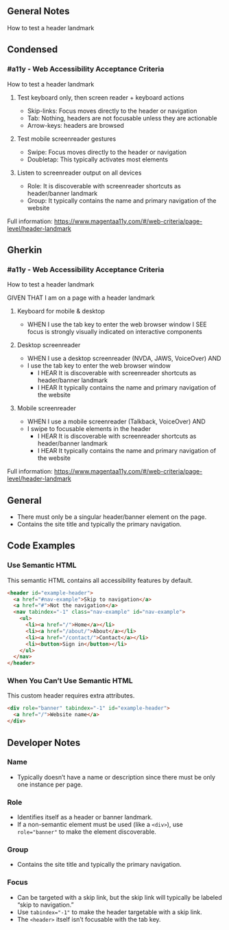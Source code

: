 ## General Notes

How to test a header landmark

## Condensed

### #a11y - Web Accessibility Acceptance Criteria

How to test a header landmark

1. Test keyboard only, then screen reader + keyboard actions
   - Skip-links: Focus moves directly to the header or navigation
   - Tab: Nothing, headers are not focusable unless they are actionable
   - Arrow-keys: headers are browsed

2. Test mobile screenreader gestures
   - Swipe: Focus moves directly to the header or navigation
   - Doubletap: This typically activates most elements

3. Listen to screenreader output on all devices
   - Role: It is discoverable with screenreader shortcuts as header/banner landmark
   - Group: It typically contains the name and primary navigation of the website

Full information: https://www.magentaa11y.com/#/web-criteria/page-level/header-landmark

## Gherkin

### #a11y - Web Accessibility Acceptance Criteria

How to test a header landmark

GIVEN THAT I am on a page with a header landmark

1. Keyboard for mobile & desktop
   - WHEN I use the tab key to enter the web browser window I SEE focus is strongly visually indicated on interactive components

2. Desktop screenreader
    - WHEN I use a desktop screenreader (NVDA, JAWS, VoiceOver) AND
    - I use the tab key to enter the web browser window
       - I HEAR It is discoverable with screenreader shortcuts as header/banner landmark
       - I HEAR It typically contains the name and primary navigation of the website
3. Mobile screenreader
    - WHEN I use a mobile screenreader (Talkback, VoiceOver) AND
    - I swipe to focusable elements in the header
       - I HEAR It is discoverable with screenreader shortcuts as header/banner landmark
       - I HEAR It typically contains the name and primary navigation of the website

Full information: https://www.magentaa11y.com/#/web-criteria/page-level/header-landmark

## General
* There must only be a singular header/banner element on the page. 
* Contains the site title and typically the primary navigation.

## Code Examples

### Use Semantic HTML

This semantic HTML contains all accessibility features by default.

```html
<header id="example-header">
  <a href="#nav-example">Skip to navigation</a>
  <a href="#">Not the navigation</a>
  <nav tabindex="-1" class="nav-example" id="nav-example">
    <ul>
      <li><a href="/">Home</a></li>
      <li><a href="/about/">About</a></li>
      <li><a href="/contact/">Contact</a></li>
      <li><button>Sign in</button></li>
    </ul>
  </nav>
</header>
```

### When You Can’t Use Semantic HTML

This custom header requires extra attributes.

```html
<div role="banner" tabindex="-1" id="example-header">
  <a href="/">Website name</a>
</div>
```

## Developer Notes

### Name

- Typically doesn’t have a name or description since there must be only one instance per page.

### Role

- Identifies itself as a header or banner landmark.
- If a non-semantic element must be used (like a `<div>`), use `role="banner"` to make the element discoverable.

### Group

- Contains the site title and typically the primary navigation.

### Focus

- Can be targeted with a skip link, but the skip link will typically be labeled “skip to navigation.”
- Use `tabindex="-1"` to make the header targetable with a skip link.
- The `<header>` itself isn’t focusable with the tab key.
